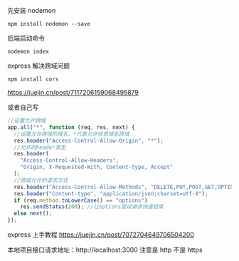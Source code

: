先安装 nodemon

```
npm install nodemon --save
```

后端启动命令

```
nodemon index
```

express 解决跨域问题

```
npm install cors
```

https://juejin.cn/post/7117206159068495879

或者自己写

```js
//设置允许跨域
app.all("*", function (req, res, next) {
  //设置允许跨域的域名，*代表允许任意域名跨域
  res.header("Access-Control-Allow-Origin", "*");
  //允许的header类型
  res.header(
    "Access-Control-Allow-Headers",
    "Origin, X-Requested-With, Content-type, Accept"
  );
  //跨域允许的请求方式
  res.header("Access-Control-Allow-Methods", "DELETE,PUT,POST,GET,OPTIONS");
  res.header("Content-type", "application/json;charset=utf-8");
  if (req.method.toLowerCase() == "options")
    res.sendStatus(200); //让options尝试请求快速结束
  else next();
});
```

express 上手教程
https://juejin.cn/post/7072704649706504200

本地项目接口请求地址：http://localhost:3000
注意是 http 不是 https
